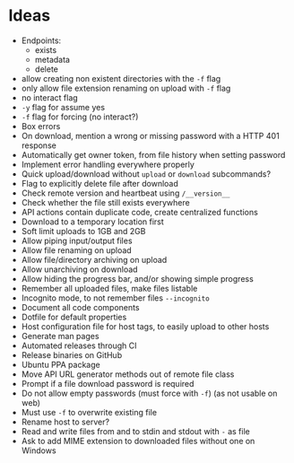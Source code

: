 # Ideas
- Endpoints:
  - exists
  - metadata
  - delete
- allow creating non existent directories with the `-f` flag 
- only allow file extension renaming on upload with `-f` flag
- no interact flag
- `-y` flag for assume yes
- `-f` flag for forcing (no interact?)
- Box errors
- On download, mention a wrong or missing password with a HTTP 401 response
- Automatically get owner token, from file history when setting password
- Implement error handling everywhere properly
- Quick upload/download without `upload` or `download` subcommands?
- Flag to explicitly delete file after download
- Check remote version and heartbeat using `/__version__`
- Check whether the file still exists everywhere
- API actions contain duplicate code, create centralized functions
- Download to a temporary location first
- Soft limit uploads to 1GB and 2GB
- Allow piping input/output files
- Allow file renaming on upload
- Allow file/directory archiving on upload
- Allow unarchiving on download 
- Allow hiding the progress bar, and/or showing simple progress
- Remember all uploaded files, make files listable
- Incognito mode, to not remember files `--incognito`
- Document all code components
- Dotfile for default properties
- Host configuration file for host tags, to easily upload to other hosts
- Generate man pages
- Automated releases through CI
- Release binaries on GitHub
- Ubuntu PPA package
- Move API URL generator methods out of remote file class
- Prompt if a file download password is required
- Do not allow empty passwords (must force with `-f`) (as not usable on web)
- Must use `-f` to overwrite existing file
- Rename host to server?
- Read and write files from and to stdin and stdout with `-` as file
- Ask to add MIME extension to downloaded files without one on Windows
